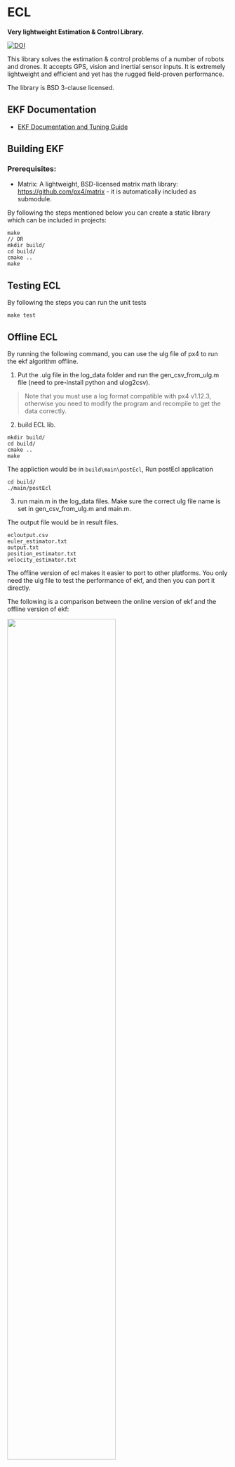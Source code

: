 # ECL

**Very lightweight Estimation & Control Library.**

[![DOI](https://zenodo.org/badge/22634/PX4/PX4-ECL.svg)](https://zenodo.org/badge/latestdoi/22634/PX4/PX4-ECL)

This library solves the estimation & control problems of a number of robots and drones. It accepts GPS, vision and inertial sensor inputs. It is extremely lightweight and efficient and yet has the rugged field-proven performance.

The library is BSD 3-clause licensed.

## EKF Documentation

  * [EKF Documentation and Tuning Guide](https://docs.px4.io/master/en/advanced_config/tuning_the_ecl_ekf.html)

## Building EKF

### Prerequisites:

  * Matrix: A lightweight, BSD-licensed matrix math library: https://github.com/px4/matrix - it is automatically included as submodule.


By following the steps mentioned below you can create a static library which can be included in projects:

```
make
// OR
mkdir build/
cd build/
cmake ..
make
```

## Testing ECL
By following the steps you can run the unit tests

```
make test
```
## Offline ECL
By running the following command, you can use the ulg file of px4 to run the ekf algorithm offline.

1. Put the .ulg file in the log_data folder and run the gen_csv_from_ulg.m file (need to pre-install python and ulog2csv). 
> Note that you must use a log format compatible with px4 v1.12.3, otherwise you need to modify the program and recompile to get the data correctly.

2. build ECL lib.
```
mkdir build/
cd build/
cmake ..
make
```
The appliction would be in `build\main\postEcl`, Run postEcl application
```
cd build/
./main/postEcl
```
3. run main.m in the log_data files. Make sure the correct ulg file name is set in gen_csv_from_ulg.m and main.m.

The output file would be in result files.
```
ecloutput.csv          
euler_estimator.txt    
output.txt             
position_estimator.txt 
velocity_estimator.txt
```
The offline version of ecl makes it easier to port to other platforms. You only need the ulg file to test the performance of ekf, and then you can port it directly.

The following is a comparison between the online version of ekf and the offline version of ekf:

<img src="./log_data/RPY.png" width="70%" height="70%" />

<img src="./log_data/pos.png" width="70%" height="70%" />

<img src="./log_data/vel.png" width="70%" height="70%" />

## data 

- 17_48_41.ulg
the imu, mag, baro, gps data from sitl used to test ekf.
1. version
> Airframe:	10016 \
Hardware:	PX4_SITL \
Software Version:	6bcf1fb7 \
branch: ekf-df \
Estimator:	EKF2
2. fusion control
```C++
// measurement source control
	int32_t fusion_mode{MASK_USE_GPS};		///< bitmasked integer that selects which aiding sources will be used
	int32_t vdist_sensor_type{VDIST_SENSOR_BARO};	///< selects the primary source for height data
```
3. step
```Console
gen_csv_from_ulg.m 
cd build 
cmake && make 
./main/postEcl
```

- log36.ulg and ros.csv
the optitrack data used to test ekf.
1. version
> Airframe:	Generic Quadcopter \
Quadrotor x (4001) \
Hardware:	PX4_FMU_V5 (V550) \
Software Version:	c6186ac0 \
branch: off \
OS Version:	NuttX, v8.2.0 \
Estimator:	EKF2
2. fusion control
```C++
// measurement source control
	int32_t fusion_mode{24};		///< bitmasked integer that selects which aiding sources will be used
	int32_t vdist_sensor_type{3};	///< selects the primary source for height data
```
3. step
```Console
gen_csv_from_ulg.m # log36
cd build 
cmake && make # log36
./main/postEcl
main.m # log36, this is an old version, maybe need save opti.mat before, or
plot_ros_ulog_offline.m # this can use ros.csv by a new way to convert data, or
plot_ros_ulog.m # plot ros and ulog data.
plot_ros.m # only plot ros data， simply convert data.
```
## matlab replay
1. cd to `PX4-ECL/EKF/matlab/EKF_replay` and run `px4_replay_import.m` , you need to run gen_csv_from_ulg before and decide use gps data or not. The name of files need to be change. This step will generate `*_data.mat` file which used in replay.

```
sensors_file = '../../../csv_data/17_48_41_sensor_combined_0';
air_data_file = '../../../csv_data/17_48_41_vehicle_air_data_0';
magnetometer_file = '../../../csv_data/17_48_41_vehicle_magnetometer_0';
% or don't use it
% gps_file = '../../../csv_data/17_48_41_vehicle_gps_position_0';
```

2. cd to `PX4-ECL/EKF/matlab/EKF_replay/Filter` and run `replay_px4_data.m`. Then the result as follow:

<img src="./EKF/matlab/EKF_replay/OutputPlots/rpy.png" width="100%" height="100%" />

### Change Indicator / Unit Tests
Change indication is the concept of running the EKF on different data-sets and compare the state of the EKF to a previous version. If a contributor makes a functional change that is run during the change_indication tests, this will produce a different output of the EKF's state. As the tests are run in CI, this checks if a contributor forgot to run the checks themselves and add the [new EKF's state outputs](https://github.com/PX4/ecl/blob/master/test/change_indication/iris_gps.csv) to the pull request.

The unit tests include a check to see if the pull request results in a difference to the [output data csv file](https://github.com/PX4/ecl/blob/master/test/change_indication/iris_gps.csv) when replaying the [sensor data csv file](https://github.com/PX4/ecl/blob/master/test/replay_data/iris_gps.csv). If a pull request results in an expected difference, then it is important that the output reference file be re-generated and included as part of the pull request. A non-functional pull request should not result in changes to this file, however the default test case does not exercise all sensor types so this test passing is a necessary, but not sufficient requirement for a non-functional pull request.

The functionality that supports this test consists of:
* Python scripts that extract sensor data from ulog files and writes them to a sensor data csv file. The default [sensor data csv file](https://github.com/PX4/ecl/blob/master/test/replay_data/iris_gps.csv) used by the unit test was generated from a ulog created from an iris SITL flight.
* A [script file](https://github.com/PX4/ecl/blob/master/test/test_EKF_withReplayData.cpp) using functionality provided by  the [sensor simulator](https://github.com/PX4/ecl/blob/master/test/sensor_simulator/sensor_simulator.cpp), that loads sensor data from the [sensor data csv file](https://github.com/PX4/ecl/blob/master/test/replay_data/iris_gps.csv) , replays the EKF with it and logs the EKF's state and covariance data to the [output data csv file](https://github.com/PX4/ecl/blob/master/test/replay_data/iris_gps.csv).
* CI action that checks if the logs of the test running with replay data is changing. This helps to see if there are functional changes.

#### How to run the Change Indicator test during development on your own logs:

* create sensor_data.csv file from ulog file 'cd test/sensor_simulator/
python3 createSensorDataFile.py <path/to/ulog> ../replay_data/<descriptive_name>.csv'
* Setup the test file to use the EKF with the created sensor data by copy&paste an existing test case in [test/test_EKF_withReplayData.cpp](https://github.com/PX4/ecl/blob/master/test/test_EKF_withReplayData.cpp) and adapt the paths to load the right sensor data and write it to the right place, eg
_sensor_simulator.loadSensorDataFromFile("../../../test/replay_data/<descriptive_name>.csv");
_ekf_logger.setFilePath("../../../test/change_indication/<descriptive_name>.csv");
* You can feed the EKF with the data in the csv file, by running '_sensor_simulator.runReplaySeconds(duration_in_seconds)'. Be aware that replay sensor data will only be available when the corresponding sensor simulation are running. By default only imu, baro and mag sensor simulators are running. You can start a sensor simulation by calling _sensor_simulator._<sensor>.start(). Be also aware that you still have to setup the EKF yourself. This includes setting the bit mask (fusion_mode in common.h) according to what you intend to fuse.
* In between _sensor_simulator.runReplaySeconds(duration_in_seconds) calls, write the state and covariances to the change_indication file by including a _ekf_logger.writeStateToFile(); line.
* Run the EKF with your data and all the other tests by running 'make test' from the ecl directory. The [default output data csv file](https://github.com/PX4/ecl/blob/master/test/change_indication/iris_gps.csv) changes can then be included in the PR if differences are causing the CI test to fail.

#### Known Issues
If compiler versions other than GCC 7.5 are used to generate the output data file, then is is possible that the file will cause CI failures due to small numerical differences to file generated by the CI test.
